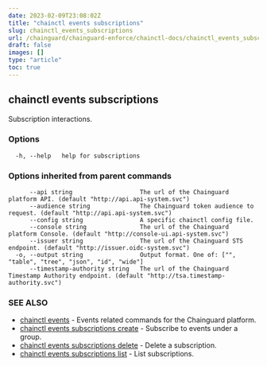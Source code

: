 ```yaml
---
date: 2023-02-09T23:08:02Z
title: "chainctl events subscriptions"
slug: chainctl_events_subscriptions
url: /chainguard/chainguard-enforce/chainctl-docs/chainctl_events_subscriptions/
draft: false
images: []
type: "article"
toc: true
---
```

## chainctl events subscriptions

Subscription interactions.

### Options

```
  -h, --help   help for subscriptions
```

### Options inherited from parent commands

```
      --api string                   The url of the Chainguard platform API. (default "http://api.api-system.svc")
      --audience string              The Chainguard token audience to request. (default "http://api.api-system.svc")
      --config string                A specific chainctl config file.
      --console string               The url of the Chainguard platform Console. (default "http://console-ui.api-system.svc")
      --issuer string                The url of the Chainguard STS endpoint. (default "http://issuer.oidc-system.svc")
  -o, --output string                Output format. One of: ["", "table", "tree", "json", "id", "wide"]
      --timestamp-authority string   The url of the Chainguard Timestamp Authority endpoint. (default "http://tsa.timestamp-authority.svc")
```

### SEE ALSO

* [chainctl events](/chainguard/chainguard-enforce/chainctl-docs/chainctl_events/)	 - Events related commands for the Chainguard platform.
* [chainctl events subscriptions create](/chainguard/chainguard-enforce/chainctl-docs/chainctl_events_subscriptions_create/)	 - Subscribe to events under a group.
* [chainctl events subscriptions delete](/chainguard/chainguard-enforce/chainctl-docs/chainctl_events_subscriptions_delete/)	 - Delete a subscription.
* [chainctl events subscriptions list](/chainguard/chainguard-enforce/chainctl-docs/chainctl_events_subscriptions_list/)	 - List subscriptions.

